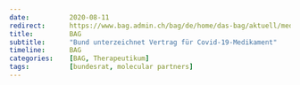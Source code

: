 ```yaml
---
date:          2020-08-11
redirect:      https://www.bag.admin.ch/bag/de/home/das-bag/aktuell/medienmitteilungen.msg-id-80017.html
title:         BAG
subtitle:      "Bund unterzeichnet Vertrag für Covid-19-Medikament"
timeline:      BAG
categories:    [BAG, Therapeutikum]
tags:          [bundesrat, molecular partners]
---
```

